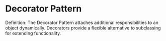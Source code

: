 # Decorator Pattern
Definition: The Decorator Pattern attaches additional responsibilities to an object dynamically. Decorators provide a flexible alternative to subclassing for extending functionality.
